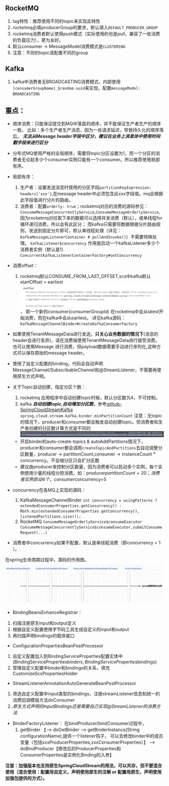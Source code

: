 ## RocketMQ

1. tag特性：推荐使用不同的topic来实现此特性
2. rocketmq必填producerGroup的要求，默认填入`DEFAULT_PRODUCER_GROUP`
3. rocketmq消费者默认使用push模式（实际使用的也是pull，兼容了一些消费的负载压力），更为友好。
4. 默认consumer -> MessageModel消费模式是`CLUSTERING`
5. 注意：不同的topic请配置不同的group

## Kafka

1. kafka中消费者无BROADCASTING消费模式，内部使用`[consumerGroupName]_$random.uuid`来实现。配置`messageModel: BROADCASTING`

## 重点：

* 顺序消费：只能保证提交到MQ中落盘的顺序，并不能保证生产者生产的顺序一致。 比如：多个生产者生产消息，因为一些请求延迟，导致持久化的顺序落后。
  **_无法从Message header字段中区分，建议在业务上消息体中使用时间戳字段来进行区分_**
* 分布式MQ使用严格的全局顺序，需要将topic分区设置为1，而一个分区的消费者无论起多少个consumer实例只能有一个consumer。所以推荐使用局部有序。
* 局部有序：
    1. 生产者：设置发送消息时使用的分区字段`partitionKeyExpression: headers['xxx']`,在message header中必须包含此xxx字段值。mq会根据此字段值进行分片的路由。
    2. 消费者：配置`orderly: true`；rocketmq对应的消费的源码参见：`ConsumeMessageConcurrentlyService`,`ConsumeMessageOrderlyService`,
       因为rocketmq对拉取下来的数据可以选择并发消费（默认），或单线程for循环递归消费，所以会有此区分；
       而kafka只需要将数据根据分片路由规则，发送到固定分片即可，默认单线程处理（详见：`KafkaMessageListenerContainer # pollAndInvoke()`）不需要特殊处理。
       `kafkaListener$concurrency`
       作用是启动一个kafkaListener多少个消费者实例（默认是1）`ConcurrentKafkaListenerContainerFactory#setConcurrency`


* 消费offset：
    1. rocketmq默认CONSUME_FROM_LAST_OFFSET,scs中kafka默认startOffset = earliest![img_3.png](img_3.png)， 即一个新的consumer(consumerGroupId)
       在rocketmq中会从latest开始消费，而在kafka中会从earliest。 详见kafka源码：`KafkaMessageChannelBinder#createKafkaConsumerFactory`


* 如果使用TenantMessageData<T>进行发送，**只关心业务数据的情况下**(消息的header会进行丢弃)，请在消费端使用TenantMessageData<T>进行接受消费。 也可以使用Message<String>
  进行消费，但payload数据需要手动进行序列化,这种方式可以保存原始的message header。

* 使用了自定义配置的binding，代码会自动声明MessageChannel/SubscribableChannel和@StreamListener，不需要再使用原生方式声明。

* 关于Topic自动创建，指定分区个数：
    1. rocketmq 应用程序中自动创建topic时候，默认分区数为4，不可控制。
    2. kafka **_自动创建topic_**,_**自动增加分区数**_，参考[github-SpringCloudStreamKafka]
       `spring.cloud.stream.kafka.binder.minPartitionCount`
       注意：无topic的情况下，producer和consumer都会触发自动创建topic。但消费者和生产者创建的分区数计算方式是不同的
[![img_2.png](img_2.png)](README.md)
  * 开启binder的auto-create-topics & autoAddPartitions情况下，producer和consumer都会调用`createTopicAndPartitions`去自动调整分区数量，producer -> partitionCount,consumer -> instanceCount * concurrency。不会缩分区只会扩分区数
  * 建议由producer来控制分区数量，因为消费者可以启动多个实例，每个实例使用少量的线程分担消费。如：producer$partitionCount=20；消费者实例启动4个，consumer$concurrency=5

* concurrency在各MQ上实现的源码：
    1. KafkaMessageChannelBinder
       `int concurrency = usingPatterns ? extendedConsumerProperties.getConcurrency()
       : Math.min(extendedConsumerProperties.getConcurrency(), listenedPartitions.size());`
    2. RocketMQ
       `ConsumeMessageOrderlyService$consumeExecutor   
       ConsumeMessageConcurrentlyService$consumeExecutor,submitConsumeRequest(...) `

* 消费者中concurrency如果不配置，默认是单线程消费（即concurrency = 1 ）。

在spring生命周期过程中，源码的作用图。
![img_1.png](img_1.png)

* BindingBeansEnhanceRegistrar：

1. 扫描注册原生input和output定义
2. 根据自定义配置使用字节码工具生成自定义的input和output
3. 再扫描声明bindings的载体接口


* ConfigurationPropertiesBeanPostProcessor

1. 自定义配置加入到BindingServiceProperties配置实体中(BindingServiceProperties$binders,BindingServiceProperties$bindings)
2. 管理自定义配置中binder和bindings的关系，填充CustomizeScsPropertiesHolder

* StreamListenerAnnotationAutoGenerateBeanPostProcessor

1. 筛选自定义配置中input类型的bindings，注册streamListener信息和统一的消费回调模版方法doConsumer
2. _原生方式声明的inputBindings还是需要自己实现@StreamListener的消费方法_


* BinderFactoryListener： 在bindProducer/bindConsumer过程中，
    1. getBinder 【--> doGetBinder --> getBinderInstance(String configurationName),提供一个listener钩子，
       可以去修改binder中的成员变量（包括xxxProducerProperties,xxxConsumerProperties）】 -->
       doBindProducer【修改后的ProducerProperties和ConsumerProperties是实例化Binding的入参】

**注意：加强版本也支持原生SpringCloudStream的用法，可以共存，但不要混合使用（混合使用：配置用自定义，声明使用原生的注解 or 配置用原生，声明使用加强包提供的方式）。**


[SpringCloudStream-kafka]: https://cloud.spring.io/spring-cloud-stream-binder-kafka/spring-cloud-stream-binder-kafka.html#_apache_kafka_binder

[github-SpringCloudStreamKafka]: https://cloud.spring.io/spring-cloud-stream-binder-kafka/spring-cloud-stream-binder-kafka.html#_apache_kafka_binder
